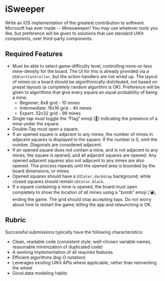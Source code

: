 # iSweeper

Write an iOS implementation of the greatest contribution to software Microsoft has ever made -- Minesweeper! You may use whatever tools you like, but preference will be given to solutions that use standard UIKit components, over third-party components.

## Required Features

- Must be able to select game-difficulty level, controlling more-or-less mine-density for the board. The UI for this is already provided via a `UIAlertController`, but the action handlers are not wired up.
The layout of mines on a board should be algorithmically distributed, not based on preset layouts (a completely random algorithm is OK). Preference will be given to algorithms that give every square an equal probability of being a mine.
  - Beginner: 8x8 grid - 10 mines
  - Intermediate: 16x16 grid - 40 mines
  - Expert: 32x32 grid - 99 mines
- Single-tap must toggle the “Flag” emoji (🚩) indicating the presence of a mine under the square.
- Double-Tap must open a square.
- If an opened square is adjacent to any mines, the number of mines in adjacent squares is displayed in the square. If the number is 0, omit the number. Diagonals are considered adjacent.
- If an opened square does not contain a mine, and is not adjacent to any mines, the square is opened, and all adjacent squares are opened. Any opened adjacent squares also not adjacent to any mines are also opened. This process repeats until the opened area is bounded by the board dimensions, or mines.
- Opened squares should have a `UIColor.darkGray` background, while closed squares should remain `UIColor.black`.
- If a square containing a mine is opened, the board must open completely to show the location of all mines using a "bomb" emoji (💣), ending the game. The grid should stop accepting taps. Do not worry about how to restart the game; killing the app and relaunching is OK.

## Rubric

Successful submissions typically have the following characteristics:

- Clean, readable code (consistent style, well-chosen variable names, reasonable minimization of duplicated code)
- A working implementation of all required features
- Efficient algorithms (big-O notation)
- Leverages existing UIKit APIs where applicable, rather than reinventing the wheel
- Good data modeling habits
